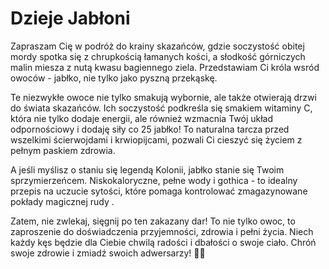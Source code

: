 # Dzieje Jabłoni
Zapraszam Cię w podróż do krainy skazańców, gdzie soczystość obitej mordy spotka się z chrupkością łamanych kości, a słodkość górniczych malin miesza z nutą kwasu bagiennego ziela. Przedstawiam Ci króla wsród owoców - jabłko, nie tylko jako pyszną przekąskę.

Te niezwykłe owoce nie tylko smakują wybornie, ale także otwierają drzwi do świata skazańców. Ich soczystość podkreśla się smakiem witaminy C, która nie tylko dodaje energii, ale również wzmacnia Twój układ odpornościowy i dodaję siły co 25 jabłko! To naturalna tarcza przed wszelkimi ścierwojdami i krwiopijcami, pozwali Ci cieszyć się życiem z pełnym paskiem zdrowia.

A jeśli myślisz o staniu się legendą Kolonii, jabłko stanie się Twoim sprzymierzeńcem. Niskokaloryczne, pełne wody i gothica - to idealny przepis na uczucie sytości, które pomaga kontrolować zmagazynowane pokłady magicznej rudy .

Zatem, nie zwlekaj, sięgnij po ten zakazany dar! To nie tylko owoc, to zaproszenie do doświadczenia przyjemności, zdrowia i pełni życia. Niech każdy kęs będzie dla Ciebie chwilą radości i dbałości o swoje ciało. Chróń swoje zdrowie i zmiadź swoich adwersarzy! 🍏✨
